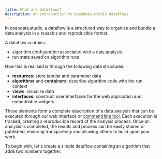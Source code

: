 ```yaml
---
title: What are dataflows?
description: An introduction to opendata.studio dataflows
---
```


In opendata.studio, a dataflow is a structured way to organise and bundle a data analysis in a reusable and reproducible format.

A dataflow contains:

- algorithm configuration associated with a data analysis
- run state saved on algorithm runs

How this is realised is through the following data structures:

- **resources**: store tabular and parameter data
- **algorithms** and **containers**: describe algorithm code with the run context
- **views**: visualise data
- **interfaces**: construct user interfaces for the web application and embeddable widgets

These elements form a complete description of a data analysis that can be executed through our web interface or [command line tool](https://github.com/opendatastudio/cli). Each execution is tracked, creating a reproducible record of the analysis process. Once an analysis is completed, the results and process can be easily shared or published, ensuring transparency and allowing others to build upon your work.

To begin with, let's create a simple dataflow containing an algorithm that adds two numbers together.
